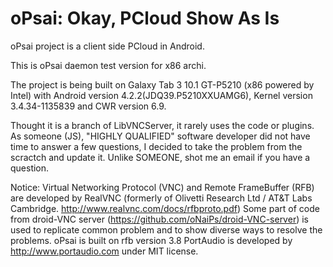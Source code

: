 oPsai: Okay, PCloud Show As Is
====================================================
oPsai project is a client side PCloud in Android.

This is oPsai daemon test version for x86 archi. 

The project is being built on Galaxy Tab 3 10.1 GT-P5210 
(x86 powered by Intel) with Android version 4.2.2(JDQ39.P5210XXUAMG6),
Kernel version 3.4.34-1135839 and CWR version 6.9. 

Thought it is a branch of LibVNCServer, it rarely uses the code or plugins. As someone (JS), "HIGHLY QUALIFIED" software developer did not have time to answer a few questions, I decided to take the problem from the scractch and update it. Unlike SOMEONE, shot me an email if you have a question. 

Notice:
  Virtual Networking Protocol (VNC) and Remote FrameBuffer (RFB) are developed by RealVNC (formerly of Olivetti Research Ltd / AT&T Labs Cambridge. http://www.realvnc.com/docs/rfbproto.pdf)
  Some part of code from droid-VNC server (https://github.com/oNaiPs/droid-VNC-server) is used to replicate common problem and to show diverse ways to resolve the problems. 
  oPsai is built on rfb version 3.8
  PortAudio is developed by http://www.portaudio.com under MIT license. 
